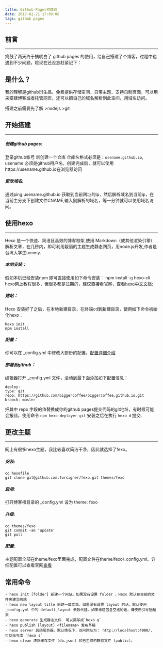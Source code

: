 ```yaml
---
title: Github-Pages初体验
date: 2017-02-21 17:09:06
tags: github pages
---
```


## 前言
---
捣鼓了两天终于搞明白了 github pages 的使用，给自己搭建了个博客，过程中也遇到不少问题，趁现在还没忘赶紧记下：

## 是什么？
我的理解是github衍生品，免费提供存储空间，自带主题、支持自制页面，可以用来搭建博客或者托管网页，还可以把自己的域名解析到此空间，用域名访问。

搭建之前需要先了解
	>nodejs
	>git

## 开始搭建
---
##### 创建github pages:
登录github帐号 新创建一个仓库  仓库名格式必须是：`usename.github.io`,  usename 必须是github用户名，创建完成后，就可以使用https://usename.github.io在浏览器访问

##### 更改域名:
通过ping usename.github.io 获取到当前网址的ip，然后解析域名到当前ip，在当前主分支下创建文件CNAME,输入刚解析的域名，等一分钟就可以使用域名访问。

## 使用hexo
---
Hexo 是一个快速、简洁且高效的博客框架,使用 Markdown（或其他渲染引擎）解析文章，在几秒内，即可利用靓丽的主题生成静态网页，用node.js开发,作者是台湾大学生tommy.

##### 本地安装：
假如本机已经安装npm 即可直接使用如下命令安装：
npm install -g hexo-cli
hexo网上教程很多，但很多都是过期的，建议直接看官网，[查看hexo中文文档](https://hexo.io/zh-cn/docs/);

##### 建站：
Hexo 安装好了之后，在本地新建目录，在终端cd到新建目录，使用如下命令初始化hexo：

	hexo init
	npm install

##### 配置：
你可以在 _config.yml 中修改大部份的配置。[配置详细介绍](https://hexo.io/zh-cn/docs/configuration.html)

##### 部署到github：
编辑器打开 _config.yml 文件，滚动到最下面添加如下配置信息：

	deploy:
	type: git
	repo: https://github.com/biggercoffee/biggercoffee.github.io.git
	branch: master

把其中 repo 字段的值替换成你的github pages提交代码的git地址，有时候可能会报错，使用命令 `npm hexo-deployer-git` 安装之后在执行 `hexo d` 提交.

## 更改主题
---
网上有很多hexo主题，我比较喜欢简洁干净，因此就选择了fexo。

##### 安装:
	cd hexofile
	git clone git@github.com:forsigner/fexo.git themes/fexo

##### 启用:
打开博客根目录的 _config.yml 设为 theme: fexo

##### 升级:
	cd themes/fexo
	git commit -am 'update'
	git pull

##### 配置:

主题配置全部在theme/fexo里面完成，配置文件在theme/fexo/_config.yml。详细配置可以查看官网[查看](http://forsigner.com/2016/03/10/fexo-doc-zh-cn/#开始)

## 常用命令
	- hexo init [folder] 新建一个网站。如果没有设置 folder ，Hexo 默认在目前的文件夹建立网站
	- hexo new layout title 新建一篇文章。如果没有设置 layout 的话，默认使用 _config.yml 中的 default_layout 参数代替。如果标题包含空格的话，请使用引号括起来
	- hexo generate 生成静态文件  可以简写成`hexo g`
	- hexo publish [layout] <filename> 发布草稿
	- hexo server 启动服务器。默认情况下，访问网址为： http://localhost:4000/, 可以简写成 `hexo s`
	- hexo clean 清除缓存文件 (db.json) 和已生成的静态文件 (public)。








	


























